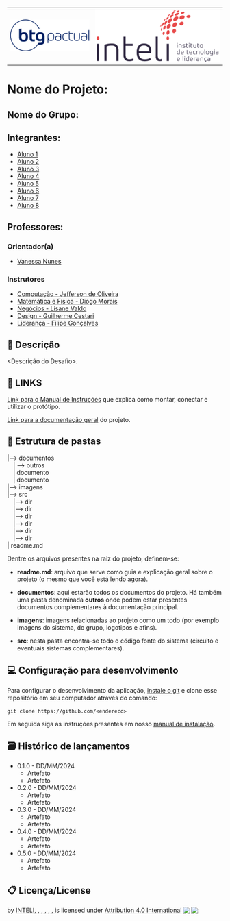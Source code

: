 <Table>
  <tr>
   <td><a href= "https://www.btgpactual.com/"><img src="documentos/img/logo-btg.png" alt="Centro Paula Souza" border="0"></td>
       <td>
      <a href= "https://www.inteli.edu.br/"><img src="documentos/img/logo-Inteli.png" alt="Inteli - Instituto de Tecnologia e Liderança" border="0"></a>
    </td>
  </tr>
</table>

# Nome do Projeto: <nome do projeto>

## Nome do Grupo: <nome do grupo>

## Integrantes:

- <a href="https://www.linkedin.com/in/aluno1/">Aluno 1</a>
- <a href="https://www.linkedin.com/in/aluno2/">Aluno 2</a>
- <a href="https://www.linkedin.com/in/aluno3/">Aluno 3</a>
- <a href="https://www.linkedin.com/in/aluno4">Aluno 4</a>
- <a href="https://www.linkedin.com/in/aluno5">Aluno 5</a>
- <a href="https://www.linkedin.com/in/aluno6">Aluno 6</a>
- <a href="https://www.linkedin.com/in/aluno7">Aluno 7</a>
- <a href="https://www.linkedin.com/in/aluno7">Aluno 8</a>


## Professores:
### Orientador(a) 
- <a href="https://www.linkedin.com/in/vanunes/">Vanessa Nunes</a>
### Instrutores
- <a href="https://www.linkedin.com/in/professor1/">Computação - Jefferson de Oliveira</a>
- <a href="https://www.linkedin.com/in/professor1/">Matemática e Física - Diogo Morais</a>
- <a href="https://www.linkedin.com/in/professor1/">Negócios - Lisane Valdo</a>
- <a href="https://www.linkedin.com/in/professor1/">Design - Guilherme Cestari</a> 
- <a href="https://www.linkedin.com/in/professor1/">Liderança - Filipe Gonçalves</a>

## 📝 Descrição

<Descrição do Desafio>.

## 📝 LINKS

<a href="/documentos/manual-instalacao.md">Link para o Manual de Instruções</a> que explica como montar, conectar e utilizar o protótipo.

<a href="/documentos/index.md">Link para a documentação geral</a> do projeto.

## 📁 Estrutura de pastas

|--> documentos<br>
  &emsp;| --> outros <br>
  &emsp;| documento<br>
  &emsp;| documento<br>
|--> imagens<br>
|--> src<br>
  &emsp;|--> dir<br>
  &emsp;|--> dir<br>
  &emsp;|--> dir<br>
  &emsp;|--> dir<br>
  &emsp;|--> dir<br>
  &emsp;|--> dir<br>
| readme.md<br>


Dentre os arquivos presentes na raiz do projeto, definem-se:

- <b>readme.md</b>: arquivo que serve como guia e explicação geral sobre o projeto (o mesmo que você está lendo agora).

- <b>documentos</b>: aqui estarão todos os documentos do projeto. Há também uma pasta denominada <b>outros</b> onde podem estar presentes documentos complementares à documentação principal.

- <b>imagens</b>: imagens relacionadas ao projeto como um todo (por exemplo imagens do sistema, do grupo, logotipos e afins).

- <b>src</b>: nesta pasta encontra-se todo o código fonte do sistema (circuito e eventuais sistemas complementares).

## 💻 Configuração para desenvolvimento

Para configurar o desenvolvimento da aplicação, [instale o git](https://git-scm.com/downloads) e clone esse repositório em seu computador através do comando:

```
git clone https://github.com/<endereco>
```
Em seguida siga as instruções presentes em nosso <a href="/documentos/manual-instalacao.md">manual de instalação</a>.

## 🗃 Histórico de lançamentos

* 0.1.0 - DD/MM/2024
    * Artefato
    * Artefato
* 0.2.0 - DD/MM/2024
    * Artefato
    * Artefato
* 0.3.0 - DD/MM/2024
    * Artefato
    * Artefato
* 0.4.0 - DD/MM/2024
    * Artefato
    * Artefato
* 0.5.0 - DD/MM/2024
    * Artefato
    * Artefato

## 📋 Licença/License

<p xmlns:cc="http://creativecommons.org/ns#" xmlns:dct="http://purl.org/dc/terms/"><a property="dct:title" rel="cc:attributionURL" href="https://github.com/ENDEREÇOGRUPO>"><nome do projeto></a> by <a rel="cc:attributionURL dct:creator" property="cc:attributionName" href="https://github.com/ENDEREÇOGRUPO">INTELI, <aluno1>, <aluno2>, <aluno3>, <aluno4>, <aluno5>, <aluno6></a> is licensed under <a href="http://creativecommons.org/licenses/by/4.0/?ref=chooser-v1" target="_blank" rel="license noopener noreferrer" style="display:inline-block;">Attribution 4.0 International<img style="height:22px!important;margin-left:3px;vertical-align:text-bottom;" src="https://mirrors.creativecommons.org/presskit/icons/cc.svg?ref=chooser-v1"><img style="height:22px!important;margin-left:3px;vertical-align:text-bottom;" src="https://mirrors.creativecommons.org/presskit/icons/by.svg?ref=chooser-v1"></a></p>
